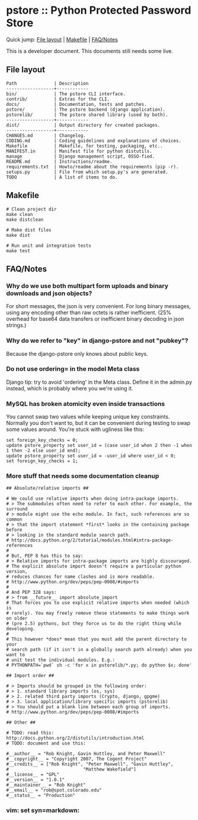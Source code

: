 pstore :: Python Protected Password Store
=========================================

Quick jump: <a id="jump"></a>
            [File layout](#filelayout) |
            [Makefile](#makefile) |
            [FAQ/Notes](#faqnotes)

This is a developer document. This documents still needs some live.


File layout <a id="filelayout"></a>
-----------------------------------

    Path              | Description
    ------------------+------------
    bin/              | The pstore CLI interface.
    contrib/          | Extras for the CLI.
    docs/             | Documentation, tests and patches.
    pstore/           | The pstore backend (django application).
    pstorelib/        | The pstore shared library (used by both).
    ------------------+------------
    dist/             | Output directory for created packages.
    ------------------+------------
    CHANGES.md        | Changelog.
    CODING.md         | Coding guidelines and explanations of choices.
    Makefile          | Makefile, for testing, packaging, etc..
    MANIFEST.in       | Manifest file for python distutils.
    manage            | Django management script, OSSO-fied.
    README.md         | Instructions/readme.
    requirements.txt  | Howto/readme about the requirements (pip -r).
    setups.py         | File from which setup.py's are generated.
    TODO              | A list of items to do.


Makefile <a id="makefile"></a>
------------------------------

    # Clean project dir
    make clean
    make distclean

    # Make dist files
    make dist

    # Run unit and integration tests
    make test


FAQ/Notes <a id="faqnotes"></a>
-------------------------------

### Why do we use both multipart form uploads and binary downloads and json objects?

For short messages, the json is very convenient. For long binary messages, using
any encoding other than raw octets is rather inefficient. (25% overhead for base64
data transfers or inefficient binary decoding in json strings.)

### Why do we refer to "key" in django-pstore and not "pubkey"?

Because the django-pstore only knows about public keys.

### Do not use ordering= in the model Meta class

Django tip: try to avoid 'ordering' in the Meta class. Define it in the admin.py
instead, which is probably where you we're using it.

### MySQL has broken atomicity even inside transactions

You cannot swap two values while keeping unique key constraints.
Normally you don't want to, but it can be convenient during testing to swap
some values around. You're stuck with ugliness like this:

    set foreign_key_checks = 0;
    update pstore_property set user_id = (case user_id when 2 then -1 when 1 then -2 else user_id end);
    update pstore_property set user_id = -user_id where user_id < 0;
    set foreign_key_checks = 1;

### More stuff that needs some documentation cleanup

    ## Absolute/relative imports ##
    
    # We could use relative imports when doing intra-package imports.
    # > The submodules often need to refer to each other. For example, the surround
    # > module might use the echo module. In fact, such references are so common
    # > that the import statement *first* looks in the containing package before
    # > looking in the standard module search path.
    # http://docs.python.org/2/tutorial/modules.html#intra-package-references
    #
    # But, PEP 8 has this to say:
    # > Relative imports for intra-package imports are highly discouraged.
    # The explicit absolute import doesn't require a particular python version,
    # reduces chances for name clashes and is more readable.
    # http://www.python.org/dev/peps/pep-0008/#imports
    #
    # And PEP 328 says:
    # > from __future__ import absolute_import
    # That forces you to use explicit relative imports when needed (which is
    # rarely). You may freely remove these statements to make things work on older
    # (pre 2.5) pythons, but they force us to do the right thing while developing.
    #
    # This however *does* mean that you must add the parent directory to your
    # search path (if it isn't in a globally search path already) when you want to
    # unit test the individual modules. E.g.:
    # PYTHONPATH=`pwd` sh -c 'for x in pstorelib/*.py; do python $x; done'
    
    ## Import order ##
    
    # > Imports should be grouped in the following order:
    # > 1. standard library imports (os, sys)
    # > 2. related third party imports (Crypto, django, gpgme)
    # > 3. local application/library specific imports (pstorelib)
    # > You should put a blank line between each group of imports.
    # http://www.python.org/dev/peps/pep-0008/#imports
    
    ## Other ##
    
    # TODO: read this: http://docs.python.org/2/distutils/introduction.html
    # TODO: document and use this:
    
    #__author__ = "Rob Knight, Gavin Huttley, and Peter Maxwell"
    #__copyright__ = "Copyright 2007, The Cogent Project"
    #__credits__ = ["Rob Knight", "Peter Maxwell", "Gavin Huttley",
    #                            "Matthew Wakefield"]
    #__license__ = "GPL"
    #__version__ = "1.0.1"
    #__maintainer__ = "Rob Knight"
    #__email__ = "rob@spot.colorado.edu"
    #__status__ = "Production"

### vim: set syn=markdown:
